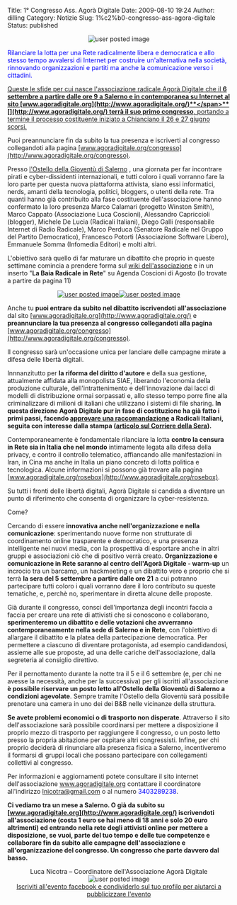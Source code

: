Title: 1° Congresso Ass. Agorà Digitale
Date: 2009-08-10 19:24
Author: dilling
Category: Notizie
Slug: 1%c2%b0-congresso-ass-agora-digitale
Status: published

<div style="text-align: center;">

![user posted image](http://www.agoradigitale.org/sites/all/files/acquia_marina_logo.png)

</div>

<!--AlignTagEnd-->

<span style="COLOR: blue">Rilanciare la lotta per una Rete radicalmente libera e democratica e allo stesso tempo avvalersi di Internet per costruire un'alternativa nella società, rinnovando organizzazioni e partiti ma anche la comunicazione verso i cittadini.</span>

<span style="COLOR: blue"><!--more--></span>

<span style="text-decoration: underline;">Queste le sfide per cui nasce l'associazione radicale Agorà Digitale che il **6 settembre a partire dalle ore 9 a Salerno e in contemporanea su Internet al sito [www.agoradigitale.org](http://www.agoradigitale.org/)**</span>**[](http://www.agoradigitale.org/) terrà il suo primo congresso**, portando a termine il processo costituente iniziato a Chianciano il 26 e 27 giugno scorsi.

Puoi preannunciare fin da subito la tua presenza e iscriverti al congresso collegandoti alla pagina [www.agoradigitale.org/congresso](http://www.agoradigitale.org/congresso).

Presso [l'Ostello della Gioventù di Salerno](http://www.ostellodisalerno.it/) , una giornata per far incontrare pirati e cyber-dissidenti internazionali, e tutti coloro i quali vorranno fare la loro parte per questa nuova piattaforma attivista, siano essi informatici, nerds, amanti della tecnologia, politici, bloggers, o utenti della rete. Tra quanti hanno già contribuito alla fase costituente dell'associazione hanno confermato la loro presenza Marco Calamari (progetto Winston Smith), Marco Cappato (Associazione Luca Coscioni), Alessandro Capriccioli (blogger), Michele De Lucia (Radicali Italiani), Diego Galli (responsabile Internet di Radio Radicale), Marco Perduca (Senatore Radicale nel Gruppo del Partito Democratico), Francesco Potortì (Associazione Software Libero), Emmanuele Somma (Infomedia Editori) e molti altri.

L'obiettivo sarà quello di far maturare un dibattito che proprio in queste settimane comincia a prendere forma sul [wiki dell'associazione](http://www.agoradigitale.org/wiki) e in un inserto "**La Baia Radicale in Rete**" su Agenda Coscioni di Agosto (lo trovate a partire da pagina 11)

<!--AlignTagStart-->

<div style="text-align: center;">

[![user posted image](http://image.issuu.com/090801113208-217003086b684e038f28d732f5b4a753/jpg/page_1_thumb_medium.jpg)![user posted image](http://resource.issuu.com/email/event/common/bitmap/openDocument.gif)](http://issuu.com/agendacoscioni/docs/agosto2009/11?zoomed=&zoomPercent=&zoomX=&zoomY=&noteText=&noteX=&noteY=&viewMode=magazine)

</div>

<!--AlignTagEnd-->

Anche tu **puoi entrare da subito nel dibattito iscrivendoti all'associazione** dal sito [www.agoradigitale.org](http://www.agoradigitale.org/) e **preannunciare la tua presenza al congresso collegandoti alla pagina** [www.agoradigitale.org/congresso](http://www.agoradigitale.org/congresso).

Il congresso sarà un'occasione unica per lanciare delle campagne mirate a difesa delle libertà digitali.

Innnanzitutto per **la riforma del diritto d'autore** e della sua gestione, attualmente affidata alla monopolista SIAE, liberando l'economia della produzione culturale, dell'intrattenimento e dell'innovazione dai lacci di modelli di distribuzione ormai sorpassati e, allo stesso tempo porre fine alla criminalizzare di milioni di italiani che utilizzano i sistemi di file sharing. **In questa direzione Agorà Digitale pur in fase di costituzione ha già fatto i primi passi, facendo [approvare una raccomandazione](http://www.radicali.it/view.php?id=144294) a Radicali Italiani, seguita con interesse dalla stampa ([articolo sul Corriere della Sera](http://archiviostorico.corriere.it/2009/luglio/01/radicali_strizzano_occhio_peer_peer_co_9_090701044.shtml)).**

Contemporaneamente è fondamentale rilanciare la lotta **contro la censura in Rete sia in Italia che nel mondo** intimamente legata alla difesa della privacy, e contro il controllo telematico, affiancando alle manifestazioni in Iran, in Cina ma anche in Italia un piano concreto di lotta politica e tecnologica. Alcune informazioni si possono già trovare alla pagina [www.agoradigitale.org/rosebox](http://www.agoradigitale.org/rosebox).

Su tutti i fronti delle libertà digitali, Agorà Digitale si candida a diventare un punto di riferimento che consenta di organizzare la cyber-resistenza.

Come?

Cercando di essere **innovativa anche nell'organizzazione e nella comunicazione**: sperimentando nuove forme non strutturate di coordinamento online trasparente e democratico, e una presenza intelligente nei nuovi media, con la prospettiva di esportare anche in altri gruppi e associazioni ciò che di positivo verrà creato. **Organizzazione e comunicazione in Rete saranno al centro dell'Agorà Digitale - warm-up** un incrocio tra un barcamp, un hackmeeting e un dibattito vero e proprio che si terrà **la sera del 5 settembre a partire dalle ore 21** a cui potranno partecipare tutti coloro i quali vorranno dare il loro contributo su queste tematiche, e, perchè no, sperimentare in diretta alcune delle proposte.

Già durante il congresso, consci dell'importanza degli incontri faccia a faccia per creare una rete di attivisti che si conoscono e collaborano, **sperimenteremo un dibattito e delle votazioni che avverranno contemporaneamente nella sede di Salerno e in Rete**, con l'obiettivo di allargare il dibattito e la platea della partecipazione democratica. Per permettere a ciascuno di diventare protagonista, ad esempio candidandosi, assieme alle sue proposte, ad una delle cariche dell'associazione, dalla segreteria al consiglio direttivo.

Per il pernottamento durante la notte tra il 5 e il 6 settembre (e, per chi ne avesse la necessità, anche per la successiva) per gli iscritti all'associazione **è possibile riservare un posto letto all'Ostello della Gioventù di Salerno a condizioni agevolate**. Sempre tramite l'Ostello della Gioventù sarà possibile prenotare una camera in uno dei dei B&B nelle vicinanze della struttura.

**Se avete problemi economici o di trasporto non disperate**. Attraverso il sito dell'associazione sarà possibile coordinarsi per mettere a disposizione il proprio mezzo di trasporto per raggiungere il congresso, o un posto letto presso la propria abitazione per ospitare altri congressisti. Infine, per chi proprio deciderà di rinunciare alla presenza fisica a Salerno, incentiveremo il formarsi di gruppi locali che possano partecipare con collegamenti collettivi al congresso.

Per informazioni e aggiornamenti potete consultare il sito internet dell'associazione www.agoradigitale.org contattare il coordinatore all'indirizzo <span style="color: #0000ff;">lnicotra@gmail.com</span> o al numero <span style="color: #0000ff;">3403289238</span>.

**Ci vediamo tra un mese a Salerno. O già da subito su [www.agoradigitale.org](http://www.agoradigitale.org/) iscrivendoti all'associazione (costa 1 euro se hai meno di 18 anni e solo 20 euro altrimenti) ed entrando nella rete degli attivisti online per mettere a disposizione, se vuoi, parte del tuo tempo e delle tue competenze e collaborare fin da subito alle campagne dell'associazione e all'organizzazione del congresso. Un congresso che parte davvero dal basso.**

<!--AlignTagStart-->

<div style="text-align: center;">

Luca Nicotra – Coordinatore dell'Associazione Agorà Digitale  
![user posted image](http://www.agoradigitale.org/sites/all/files/images/facebook.thumbnail.png)  
[Iscriviti all'evento facebook e condividerlo sul tuo profilo per aiutarci a pubblicizzare l'evento](http://mail.google.com/mail/?ui=2&view=bsp&ver=1qygpcgurkovy)

</div>
